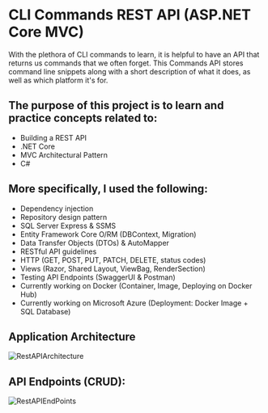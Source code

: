 # CLI Commands REST API (ASP.NET Core MVC)

With the plethora of CLI commands to learn, it is helpful to have an API that returns us commands that we often forget. This Commands API stores command line snippets along with a short description of what it does, as well as which platform it's for.

## The purpose of this project is to learn and practice concepts related to:
* Building a REST API
* .NET Core
* MVC Architectural Pattern
* C#
  
## More specifically, I used the following:
* Dependency injection
* Repository design pattern
* SQL Server Express & SSMS
* Entity Framework Core O/RM (DBContext, Migration)
* Data Transfer Objects (DTOs) & AutoMapper
* RESTful API guidelines
* HTTP (GET, POST, PUT, PATCH, DELETE, status codes)
* Views (Razor, Shared Layout, ViewBag, RenderSection)
* Testing API Endpoints (SwaggerUI & Postman)
* Currently working on Docker (Container, Image, Deploying on Docker Hub)
* Currently working on Microsoft Azure (Deployment: Docker Image + SQL Database)

## Application Architecture
![RestAPIArchitecture](https://github.com/clarissacheng/CLICommandsRestAPI/assets/112114163/c75d4a7e-3262-4d57-9e68-10b48bece639)

## API Endpoints (CRUD):
![RestAPIEndPoints](https://github.com/clarissacheng/CLICommandsRestAPI/assets/112114163/99dc8362-0dc9-4c24-bbd1-49552c154f93)



